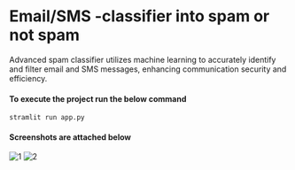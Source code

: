 # Email/SMS -classifier into spam or not spam

Advanced spam classifier utilizes machine learning to accurately identify and filter email and SMS messages, enhancing communication security and efficiency.

#### To execute the project run the below command <br>
```stramlit run app.py```

#### Screenshots are attached below

![1](https://github.com/Tushar282002/Email-SMS-spam-classifier/assets/124439698/1a3904d8-5916-4852-8b42-83f938d61a94)
![2](https://github.com/Tushar282002/Email-SMS-spam-classifier/assets/124439698/146119e3-438a-4ad1-9154-359b8a09e309)

